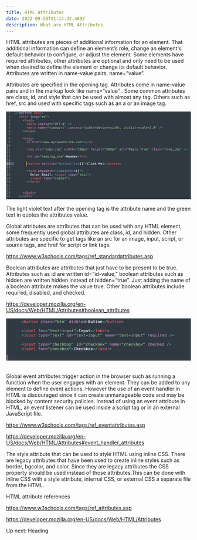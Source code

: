 ```yaml
---
title: HTML Attributes
date: 2022-09-26T21:14:32.489Z
description: What are HTML Attributes
---
```

HTML attributes are pieces of additional information for an element. That additional information can define an element’s role, change an element's default behavior to configure, or adjust the element. Some elements have required attributes, other attributes are optional and only need to be used when desired to define the element or change its default behavior. Attributes are written in name-value pairs, name=”value”.

Attributes are specified in the opening tag. Attributes come in name-value pairs and in the markup look like name=“value” . Some common attributes are class, id, and style that can be used with almost any tag. Others such as href, src and used with specific tags such as an a or an image tag. 

![HTML elements with attributes in a text editor](../assets/html_attributes.png "How attributes look in HTML")

The light violet text after the opening tag is the attribute name and the green text in quotes the attributes value.

Global attributes are attributes that can be used with any HTML element, some frequently used global attributes are class, id, and hidden. Other attributes are specific to get tags like an src for an image, input, script, or source tags, and href for script or link tags. 

<https://www.w3schools.com/tags/ref_standardattributes.asp>



Boolean attributes are attributes that just have to be present to be true. Attributes such as id are written id=”id-value,” boolean attributes such as hidden are written hidden instead of hidden=”true”. Just adding the name of a boolean attribute makes the value true. Other boolean attributes include required, disabled, and checked.

<https://developer.mozilla.org/en-US/docs/Web/HTML/Attributes#boolean_attributes>

![HTML elements with boolean in a text editor](../assets/boolean_attributes.png "HTML markup with boolean attributes ")

\
Global event attributes trigger action in the browser such as running a function when the user engages with an element. They can be added to any element to define event actions. However the use of an event handler in HTML is discouraged since it can create unmanageable code and may be blocked by content security policies. Instead of using an event attribute in HTML, an event listener can be used inside a script tag or in an external JavaScript file.

<https://www.w3schools.com/tags/ref_eventattributes.asp>

<https://developer.mozilla.org/en-US/docs/Web/HTML/Attributes#event_handler_attributes>



The style attribute that can be used to style HTML using inline CSS. There are legacy attributes that have been used to create inline styles such as border, bgcolor, and color. Since they are legacy attributes the CSS property should be used instead of those attributes.This can be done with inline CSS with a style attribute, internal CSS, or external CSS a separate file from the HTML.



HTML attribute references

<https://www.w3schools.com/tags/ref_attributes.asp>

<https://developer.mozilla.org/en-US/docs/Web/HTML/Attributes> 

U﻿p next: Heading